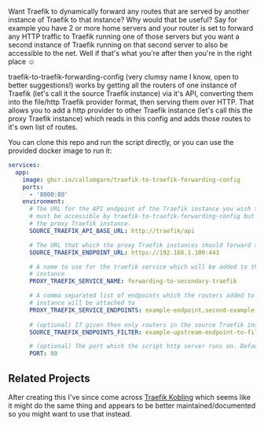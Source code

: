 Want Traefik to dynamically forward any routes that are served by another instance of Traefik to that instance? Why would that be useful? Say for example you have 2 or more home servers and your router is set to forward any HTTP traffic to Traefik running one of those servers but you want a second instance of Traefik running on that second server to also be accessible to the net. Well if that's what you're after then you're in the right place ☺️

traefik-to-traefik-forwarding-config (very clumsy name I know, open to better suggestions!) works by getting all the routers of one instance of Traefik (let's call it the source Traefik instance) via it's API, converting them into the file/http Traefik provider format, then serving them over HTTP. That allows you to add a http provider to other Traefik instance (let's call this the proxy Traefik instance) which reads in this config and adds those routes to it's own list of routes.

You can clone this repo and run the script directly, or you can use the provided docker image to run it: 

```yaml
services:
  app:
    image: ghcr.io/callumgare/traefik-to-traefik-forwarding-config
    ports:
      - '8000:80'
    environment:
      # The URL for the API endpoint of the Traefik instance you wish to have traffic forwarded to. This
      # must be accessible by traefik-to-traefik-forwarding-config but does not need to be accessible to
      # the proxy Traefik instance.
      SOURCE_TRAEFIK_API_BASE_URL: http://traefik/api

      # The URL that which the proxy Traefik instances should forward traefik too.
      SOURCE_TRAEFIK_ENDPOINT_URL: https://192.168.1.100:443

      # A name to use for the traefik service which will be added to the proxy Traefik
      # instance
      PROXY_TRAEFIK_SERVICE_NAME: forwarding-to-secondary-traefik

      # A comma separated list of endpoints which the routers added to the proxy Traefik
      # instance will be attached to
      PROXY_TRAEFIK_SERVICE_ENDPOINTS: example-endpoint,second-example-endpoint
      
      # (optional) If given then only routers in the source Traefik instance that are attached to one of these endpoints will be setup to have traefik forwarded to. The format is a comma separated list.
      SOURCE_TRAEFIK_ENDPOINTS_FILTER: example-upstream-endpoint-to-filter-by

      # (optional) The port which the script http server runs on. Defaults to 80.
      PORT: 80 
```

## Related Projects
After creating this I've since come across [Traefik Kobling](https://github.com/ldellisola/TraefikKobling) which seems like it might do the same thing and appears to be better maintained/documented so you might want to use that instead.